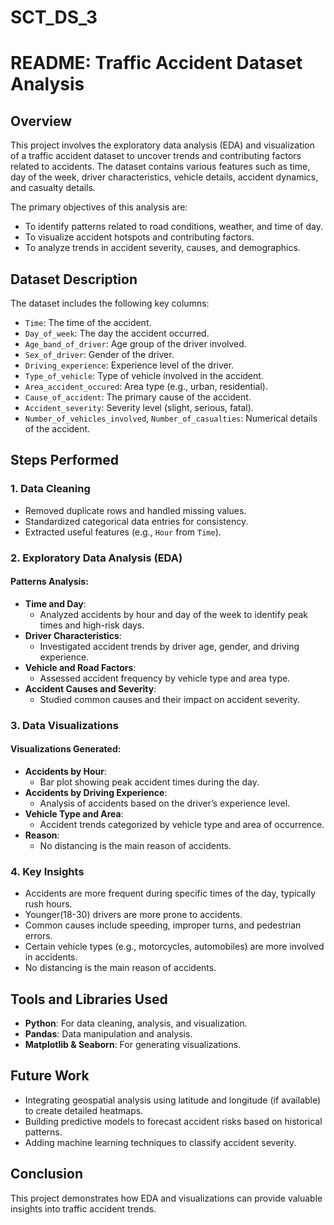 # SCT_DS_3
# README: Traffic Accident Dataset Analysis

## Overview
This project involves the exploratory data analysis (EDA) and visualization of a traffic accident dataset to uncover trends and contributing factors related to accidents. The dataset contains various features such as time, day of the week, driver characteristics, vehicle details, accident dynamics, and casualty details.

The primary objectives of this analysis are:
- To identify patterns related to road conditions, weather, and time of day.
- To visualize accident hotspots and contributing factors.
- To analyze trends in accident severity, causes, and demographics.

## Dataset Description
The dataset includes the following key columns:
- `Time`: The time of the accident.
- `Day_of_week`: The day the accident occurred.
- `Age_band_of_driver`: Age group of the driver involved.
- `Sex_of_driver`: Gender of the driver.
- `Driving_experience`: Experience level of the driver.
- `Type_of_vehicle`: Type of vehicle involved in the accident.
- `Area_accident_occured`: Area type (e.g., urban, residential).
- `Cause_of_accident`: The primary cause of the accident.
- `Accident_severity`: Severity level (slight, serious, fatal).
- `Number_of_vehicles_involved`, `Number_of_casualties`: Numerical details of the accident.

## Steps Performed

### 1. Data Cleaning
- Removed duplicate rows and handled missing values.
- Standardized categorical data entries for consistency.
- Extracted useful features (e.g., `Hour` from `Time`).

### 2. Exploratory Data Analysis (EDA)
#### Patterns Analysis:
- **Time and Day**:
  - Analyzed accidents by hour and day of the week to identify peak times and high-risk days.
- **Driver Characteristics**:
  - Investigated accident trends by driver age, gender, and driving experience.
- **Vehicle and Road Factors**:
  - Assessed accident frequency by vehicle type and area type.
- **Accident Causes and Severity**:
  - Studied common causes and their impact on accident severity.

### 3. Data Visualizations
#### Visualizations Generated:
- **Accidents by Hour**:
  - Bar plot showing peak accident times during the day.
- **Accidents by Driving Experience**:
  - Analysis of accidents based on the driver’s experience level.
- **Vehicle Type and Area**:
  - Accident trends categorized by vehicle type and area of occurrence.
- **Reason**:
  -  No distancing is the main reason of accidents.


### 4. Key Insights
- Accidents are more frequent during specific times of the day, typically rush hours.
- Younger(18-30) drivers are more prone to accidents.
- Common causes include speeding, improper turns, and pedestrian errors.
- Certain vehicle types (e.g., motorcycles, automobiles) are more involved in accidents.
- No distancing is the main reason of accidents.
## Tools and Libraries Used
- **Python**: For data cleaning, analysis, and visualization.
- **Pandas**: Data manipulation and analysis.
- **Matplotlib & Seaborn**: For generating visualizations.

## Future Work
- Integrating geospatial analysis using latitude and longitude (if available) to create detailed heatmaps.
- Building predictive models to forecast accident risks based on historical patterns.
- Adding machine learning techniques to classify accident severity.

## Conclusion
This project demonstrates how EDA and visualizations can provide valuable insights into traffic accident trends.

